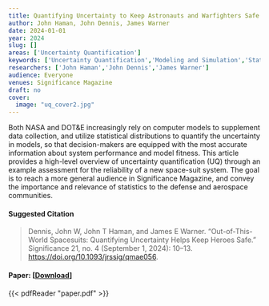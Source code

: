 ```yaml
---
title: Quantifying Uncertainty to Keep Astronauts and Warfighters Safe
author: John Haman, John Dennis, James Warner
date: 2024-01-01
year: 2024
slug: []
areas: ['Uncertainty Quantification']
keywords: ['Uncertainty Quantification','Modeling and Simulation','Statistics','Reliability']
researchers: ['John Haman','John Dennis','James Warner']
audience: Everyone
venues: Significance Magazine
draft: no
cover:
  image: "uq_cover2.jpg"
---
```




Both NASA and DOT&E increasingly rely on computer models to supplement data collection, and utilize statistical distributions to quantify the uncertainty in models, so that decision-makers are equipped with the most accurate information about system performance and model fitness.  This article provides a high-level overview of uncertainty quantification (UQ) through an example assessment for the reliability of a new space-suit system.  The goal is to reach a more general audience in Significance Magazine, and convey the importance and relevance of statistics to the defense and aerospace communities.

#### Suggested Citation
> Dennis, John W, John T Haman, and James E Warner. “Out-of-This-World Spacesuits: Quantifying Uncertainty Helps Keep Heroes Safe.” Significance 21, no. 4 (September 1, 2024): 10–13. https://doi.org/10.1093/jrssig/qmae056.



#### Paper: [[Download](paper.pdf)]
{{< pdfReader "paper.pdf" >}}


